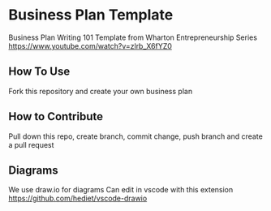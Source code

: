 # Business Plan Template
Business Plan Writing 101 Template from Wharton Entrepreneurship Series https://www.youtube.com/watch?v=zlrb_X6fYZ0

## How To Use
Fork this repository and create your own business plan

## How to Contribute
Pull down this repo, create branch, commit change, push branch and create a pull request

## Diagrams
We use draw.io for diagrams
Can edit in vscode with this extension https://github.com/hediet/vscode-drawio
